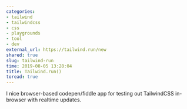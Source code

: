 ```yaml
---
categories:
- tailwind
- tailwindcss
- css
- playgrounds
- tool
- dev
external_url: https://tailwind.run/new
shared: true
slug: tailwind-run
time: 2019-08-05 13:28:04
title: Tailwind.run()
toread: true
---
```


I nice browser-based codepen/fiddle app for testing out TailwindCSS in-browser with realtime updates.